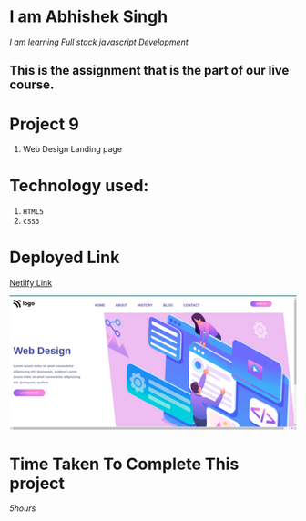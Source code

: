 # I am Abhishek Singh
_I am learning Full stack javascript Development_

## This is the assignment that is the part of our live course.





 

# Project 9
1. Web Design Landing page 

# Technology used:
1. ```HTML5```
1. ```CSS3```

# Deployed Link
[Netlify Link](https://web-design-home-landing.netlify.app/)

![STREET](web.png)

# Time Taken To Complete This project

_5hours_

